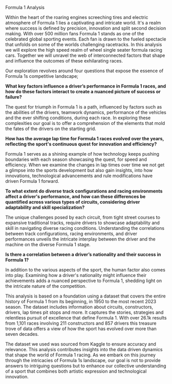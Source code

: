 Formula 1 Analysis

Within the heart of the roaring engines screeching tires and electric atmosphere of Formula 1 lies a captivating and intricate world. It's a realm where success is defined by precision, innovation and split second decision making. With over 500 million fans Formula 1 stands as one of the celebrated global sporting events. Each fan is drawn to the fueled spectacle that unfolds on some of the worlds challenging racetracks. In this analysis we will explore the high speed realm of wheel single seater formula racing cars. Together we will unravel the web of interconnected factors that shape and influence the outcomes of these exhilarating races.

Our exploration revolves around four questions that expose the essence of Formula 1s competitive landscape;


**What key factors influence a driver’s performance in Formula 1 races, and how do these factors interact to create a nuanced picture of success or failure?**

The quest for triumph in Formula 1 is a path, influenced by factors such as the abilities of the drivers, teamwork dynamics, performance of the vehicles and the ever shifting conditions, during each race. In exploring these complexities our goal is to offer a comprehension of the elements that mold the fates of the drivers on the starting grid.

**How has the average lap time for Formula 1 races evolved over the years, reflecting the sport's continuous quest for innovation and efficiency?**

Formula 1 serves as a shining example of how technology keeps pushing boundaries with each season showcasing the quest, for speed and efficiency. When we examine the changes in lap times over time we not get a glimpse into the sports development but also gain insights, into how innovations, technological advancements and rule modifications have driven Formula 1 forward.

**To what extent do diverse track configurations and racing environments affect a driver's performance, and how can these differences be quantified across various types of circuits, considering driver adaptability and skill specialization?**

The unique challenges posed by each circuit, from tight street courses to expansive traditional tracks, require drivers to showcase adaptability and skill in navigating diverse racing conditions. Understanding the correlations between track configurations, racing environments, and driver performances unveils the intricate interplay between the driver and the machine on the diverse Formula 1 stage.

**Is there a correlation between a driver’s nationality and their success in Formula 1?**

In addition to the various aspects of the sport, the human factor also comes into play. Examining how a driver's nationality might influence their achievements adds a nuanced perspective to Formula 1, shedding light on the intricate nature of the competition.

This analysis is based on a foundation using a dataset that covers the entire history of Formula 1 from its beginning, in 1950 to the most recent 2023 season. The dataset includes information about circuits, constructors, drivers, lap times pit stops and more. It captures the stories, strategies and relentless pursuit of excellence that define Formula 1. With over 26.1k results from 1,101 races involving 211 constructors and 857 drivers this treasure trove of data offers a view of how the sport has evolved over more than seven decades.

The dataset we used was sourced from Kaggle to ensure accuracy and relevance. This analysis contributes insights into the data driven dynamics that shape the world of Formula 1 racing. As we embark on this journey through the intricacies of Formula 1s landscape, our goal is not to provide answers to intriguing questions but to enhance our collective understanding of a sport that combines both artistic expression and technological innovation.
